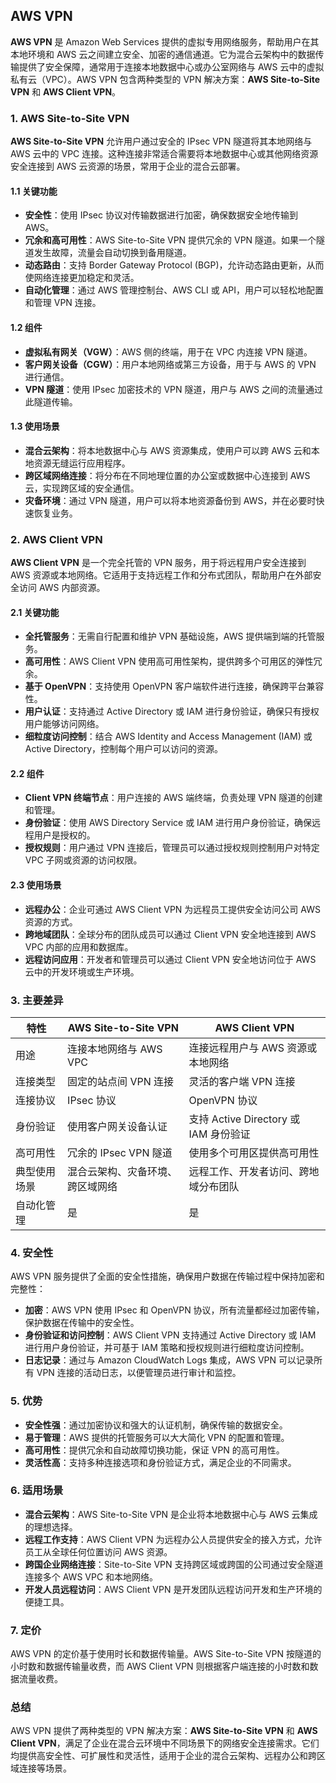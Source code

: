 ## AWS VPN

**AWS VPN** 是 Amazon Web Services 提供的虚拟专用网络服务，帮助用户在其本地环境和 AWS 云之间建立安全、加密的通信通道。它为混合云架构中的数据传输提供了安全保障，通常用于连接本地数据中心或办公室网络与 AWS 云中的虚拟私有云（VPC）。AWS VPN 包含两种类型的 VPN 解决方案：**AWS Site-to-Site VPN** 和 **AWS Client VPN**。

### 1. AWS Site-to-Site VPN

**AWS Site-to-Site VPN** 允许用户通过安全的 IPsec VPN 隧道将其本地网络与 AWS 云中的 VPC 连接。这种连接非常适合需要将本地数据中心或其他网络资源安全连接到 AWS 云资源的场景，常用于企业的混合云部署。

#### 1.1 关键功能

- **安全性**：使用 IPsec 协议对传输数据进行加密，确保数据安全地传输到 AWS。
- **冗余和高可用性**：AWS Site-to-Site VPN 提供冗余的 VPN 隧道。如果一个隧道发生故障，流量会自动切换到备用隧道。
- **动态路由**：支持 Border Gateway Protocol (BGP)，允许动态路由更新，从而使网络连接更加稳定和灵活。
- **自动化管理**：通过 AWS 管理控制台、AWS CLI 或 API，用户可以轻松地配置和管理 VPN 连接。

#### 1.2 组件

- **虚拟私有网关（VGW）**：AWS 侧的终端，用于在 VPC 内连接 VPN 隧道。
- **客户网关设备（CGW）**：用户本地网络或第三方设备，用于与 AWS 的 VPN 进行通信。
- **VPN 隧道**：使用 IPsec 加密技术的 VPN 隧道，用户与 AWS 之间的流量通过此隧道传输。

#### 1.3 使用场景

- **混合云架构**：将本地数据中心与 AWS 资源集成，使用户可以跨 AWS 云和本地资源无缝运行应用程序。
- **跨区域网络连接**：将分布在不同地理位置的办公室或数据中心连接到 AWS 云，实现跨区域的安全通信。
- **灾备环境**：通过 VPN 隧道，用户可以将本地资源备份到 AWS，并在必要时快速恢复业务。

### 2. AWS Client VPN

**AWS Client VPN** 是一个完全托管的 VPN 服务，用于将远程用户安全连接到 AWS 资源或本地网络。它适用于支持远程工作和分布式团队，帮助用户在外部安全访问 AWS 内部资源。

#### 2.1 关键功能

- **全托管服务**：无需自行配置和维护 VPN 基础设施，AWS 提供端到端的托管服务。
- **高可用性**：AWS Client VPN 使用高可用性架构，提供跨多个可用区的弹性冗余。
- **基于 OpenVPN**：支持使用 OpenVPN 客户端软件进行连接，确保跨平台兼容性。
- **用户认证**：支持通过 Active Directory 或 IAM 进行身份验证，确保只有授权用户能够访问网络。
- **细粒度访问控制**：结合 AWS Identity and Access Management (IAM) 或 Active Directory，控制每个用户可以访问的资源。

#### 2.2 组件

- **Client VPN 终端节点**：用户连接的 AWS 端终端，负责处理 VPN 隧道的创建和管理。
- **身份验证**：使用 AWS Directory Service 或 IAM 进行用户身份验证，确保远程用户是授权的。
- **授权规则**：用户通过 VPN 连接后，管理员可以通过授权规则控制用户对特定 VPC 子网或资源的访问权限。

#### 2.3 使用场景

- **远程办公**：企业可通过 AWS Client VPN 为远程员工提供安全访问公司 AWS 资源的方式。
- **跨地域团队**：全球分布的团队成员可以通过 Client VPN 安全地连接到 AWS VPC 内部的应用和数据库。
- **远程访问应用**：开发者和管理员可以通过 Client VPN 安全地访问位于 AWS 云中的开发环境或生产环境。

### 3. 主要差异

| 特性                    | AWS Site-to-Site VPN                              | AWS Client VPN                                    |
|-------------------------|---------------------------------------------------|---------------------------------------------------|
| 用途                    | 连接本地网络与 AWS VPC                           | 连接远程用户与 AWS 资源或本地网络                  |
| 连接类型                | 固定的站点间 VPN 连接                            | 灵活的客户端 VPN 连接                            |
| 连接协议                | IPsec 协议                                       | OpenVPN 协议                                     |
| 身份验证                | 使用客户网关设备认证                             | 支持 Active Directory 或 IAM 身份验证             |
| 高可用性                | 冗余的 IPsec VPN 隧道                            | 使用多个可用区提供高可用性                       |
| 典型使用场景            | 混合云架构、灾备环境、跨区域网络                  | 远程工作、开发者访问、跨地域分布团队              |
| 自动化管理              | 是                                               | 是                                               |

### 4. 安全性

AWS VPN 服务提供了全面的安全性措施，确保用户数据在传输过程中保持加密和完整性：
- **加密**：AWS VPN 使用 IPsec 和 OpenVPN 协议，所有流量都经过加密传输，保护数据在传输中的安全性。
- **身份验证和访问控制**：AWS Client VPN 支持通过 Active Directory 或 IAM 进行用户身份验证，并可基于 IAM 策略和授权规则进行细粒度访问控制。
- **日志记录**：通过与 Amazon CloudWatch Logs 集成，AWS VPN 可以记录所有 VPN 连接的活动日志，以便管理员进行审计和监控。

### 5. 优势

- **安全性强**：通过加密协议和强大的认证机制，确保传输的数据安全。
- **易于管理**：AWS 提供的托管服务可以大大简化 VPN 的配置和管理。
- **高可用性**：提供冗余和自动故障切换功能，保证 VPN 的高可用性。
- **灵活性高**：支持多种连接选项和身份验证方式，满足企业的不同需求。

### 6. 适用场景

- **混合云架构**：AWS Site-to-Site VPN 是企业将本地数据中心与 AWS 云集成的理想选择。
- **远程工作支持**：AWS Client VPN 为远程办公人员提供安全的接入方式，允许员工从全球任何位置访问 AWS 资源。
- **跨国企业网络连接**：Site-to-Site VPN 支持跨区域或跨国的公司通过安全隧道连接多个 AWS VPC 和本地网络。
- **开发人员远程访问**：AWS Client VPN 是开发团队远程访问开发和生产环境的便捷工具。

### 7. 定价

AWS VPN 的定价基于使用时长和数据传输量。AWS Site-to-Site VPN 按隧道的小时数和数据传输量收费，而 AWS Client VPN 则根据客户端连接的小时数和数据流量收费。

### 总结

AWS VPN 提供了两种类型的 VPN 解决方案：**AWS Site-to-Site VPN** 和 **AWS Client VPN**，满足了企业在混合云环境中不同场景下的网络安全连接需求。它们均提供高安全性、可扩展性和灵活性，适用于企业的混合云架构、远程办公和跨区域连接等场景。